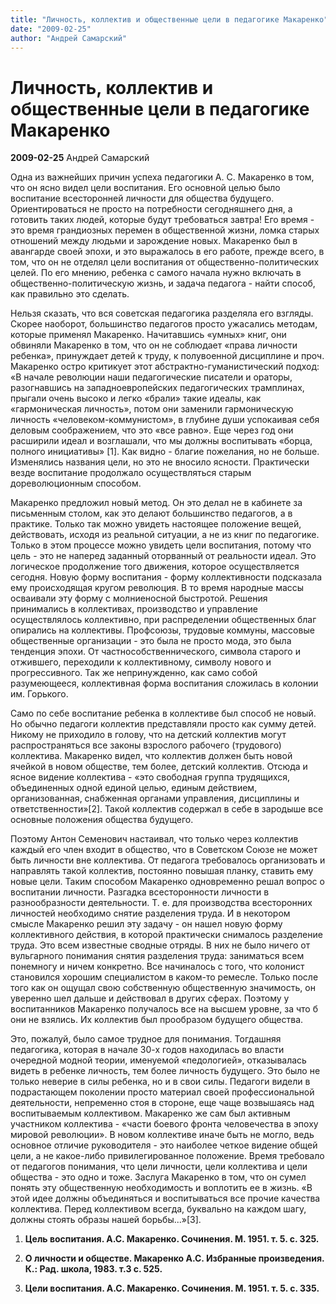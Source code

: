 ```yaml
---
title: "Личность, коллектив и общественные цели в педагогике Макаренко"
date: "2009-02-25"
author: "Андрей Самарский"
---
```


# Личность, коллектив и общественные цели в педагогике Макаренко

**2009-02-25** Андрей Самарский

Одна из важнейших причин успеха педагогики А. С. Макаренко в том, что он ясно видел цели воспитания. Его основной целью было воспитание всесторонней личности для общества будущего. Ориентироваться не просто на потребности сегодняшнего дня, а готовить таких людей, которые будут требоваться завтра! Его время - это время грандиозных перемен в общественной жизни, ломка старых отношений между людьми и зарождение новых. Макаренко был в авангарде своей эпохи, и это выражалось в его работе, прежде всего, в том, что он не отделял цели воспитания от общественно-политических целей. По его мнению, ребенка с самого начала нужно включать в общественно-политическую жизнь, и задача педагога - найти способ, как правильно это сделать.

Нельзя сказать, что вся советская педагогика разделяла его взгляды. Скорее наоборот, большинство педагогов просто ужасались методам, которые применял Макаренко. Начитавшись «умных» книг, они обвиняли Макаренко в том, что он не соблюдает «права личности ребенка», принуждает детей к труду, к полувоенной дисциплине и проч. Макаренко остро критикует этот абстрактно-гуманистический подход: «В начале революции наши педагогические писатели и ораторы, разогнавшись на западноевропейских педагогических трамплинах, прыгали очень высоко и легко «брали» такие идеалы, как «гармоническая личность», потом они заменили гармоническую личность «человеком-коммунистом», в глубине души успокаивая себя деловым соображением, что это «все равно». Еще через год они расширили идеал и возглашали, что мы должны воспитывать «борца, полного инициативы» [1]. Как видно - благие пожелания, но не больше. Изменялись названия цели, но это не вносило ясности. Практически везде воспитание продолжало осуществляться старым дореволюционным способом.

Макаренко предложил новый метод. Он это делал не в кабинете за письменным столом, как это делают большинство педагогов, а в практике. Только так можно увидеть настоящее положение вещей, действовать, исходя из реальной ситуации, а не из книг по педагогике. Только в этом процессе можно увидеть цели воспитания, потому что цель - это не наперед заданный оторванный от реальности идеал. Это логическое продолжение того движения, которое осуществляется сегодня. Новую форму воспитания - форму коллективности подсказала ему происходящая кругом революция. В то время народные массы осваивали эту форму с молниеносной быстротой. Решения принимались в коллективах, производство и управление осуществлялось коллективно, при распределении общественных благ опирались на коллективы. Профсоюзы, трудовые коммуны, массовые общественные организации - это была не просто мода, это была тенденция эпохи. От частнособственнического, символа старого и отжившего, переходили к коллективному, символу нового и прогрессивного. Так же непринужденно, как само собой разумеющееся, коллективная форма воспитания сложилась в колонии им. Горького.

Само по себе воспитание ребенка в коллективе был способ не новый. Но обычно педагоги коллектив представляли просто как сумму детей. Никому не приходило в голову, что на детский коллектив могут распространяться все законы взрослого рабочего (трудового) коллектива. Макаренко видел, что коллектив должен быть новой ячейкой в новом обществе, тем более, детский коллектив. Отсюда и ясное видение коллектива - «это свободная группа трудящихся, объединенных одной единой целью, единым действием, организованная, снабженная органами управления, дисциплины и ответственности»[2]. Такой коллектив содержал в себе в зародыше все основные положения общества будущего.

Поэтому Антон Семенович настаивал, что только через коллектив каждый его член входит в общество, что в Советском Союзе не может быть личности вне коллектива. От педагога требовалось организовать и направлять такой коллектив, постоянно повышая планку, ставить ему новые цели. Таким способом Макаренко одновременно решал вопрос о воспитании личности. Разгадка всесторонности личности в разнообразности деятельности. Т. е. для производства всесторонних личностей необходимо снятие разделения труда. И в некотором смысле Макаренко решил эту задачу - он нашел новую форму коллективного действия, в которой практически снималось разделение труда. Это всем известные сводные отряды. В них не было ничего от вульгарного понимания снятия разделения труда: заниматься всем понемногу и ничем конкретно. Все начиналось с того, что колонист становился хорошим специалистом в каком-то ремесле. Только после того как он ощущал свою собственную общественную значимость, он уверенно шел дальше и действовал в других сферах. Поэтому у воспитанников Макаренко получалось все на высшем уровне, за что б они не взялись. Их коллектив был прообразом будущего общества.

Это, пожалуй, было самое трудное для понимания. Тогдашняя педагогика, которая в начале 30-х годов находилась во власти очередной модной теории, именуемой «педологией», отказывалась видеть в ребенке личность, тем более личность будущего. Это было не только неверие в силы ребенка, но и в свои силы. Педагоги видели в подрастающем поколении просто материал своей профессиональной деятельности, непременно стоя в стороне, еще чаще возвышаясь над воспитываемым коллективом. Макаренко же сам был активным участником коллектива - «части боевого фронта человечества в эпоху мировой революции». В новом коллективе иначе быть не могло, ведь основное отличие руководителя - это наиболее четкое видение общей цели, а не какое-либо привилегированное положение. Время требовало от педагогов понимания, что цели личности, цели коллектива и цели общества - это одно и тоже. Заслуга Макаренко в том, что он сумел понять эту общественную необходимость и воплотить ее в жизнь. «В этой идее должны объединяться и воспитываться все прочие качества коллектива. Перед коллективом всегда, буквально на каждом шагу, должны стоять образы нашей борьбы...»[3].

1. **Цель воспитания. А.С. Макаренко. Сочинения. М. 1951. т. 5. с. 325.**

1. **О личности и обществе. Макаренко А.С. Избранные произведения. К.: Рад. школа, 1983. т.3 с. 525.**

1. **Цели воспитания. А.С. Макаренко. Сочинения. М. 1951. т. 5. с. 335.**